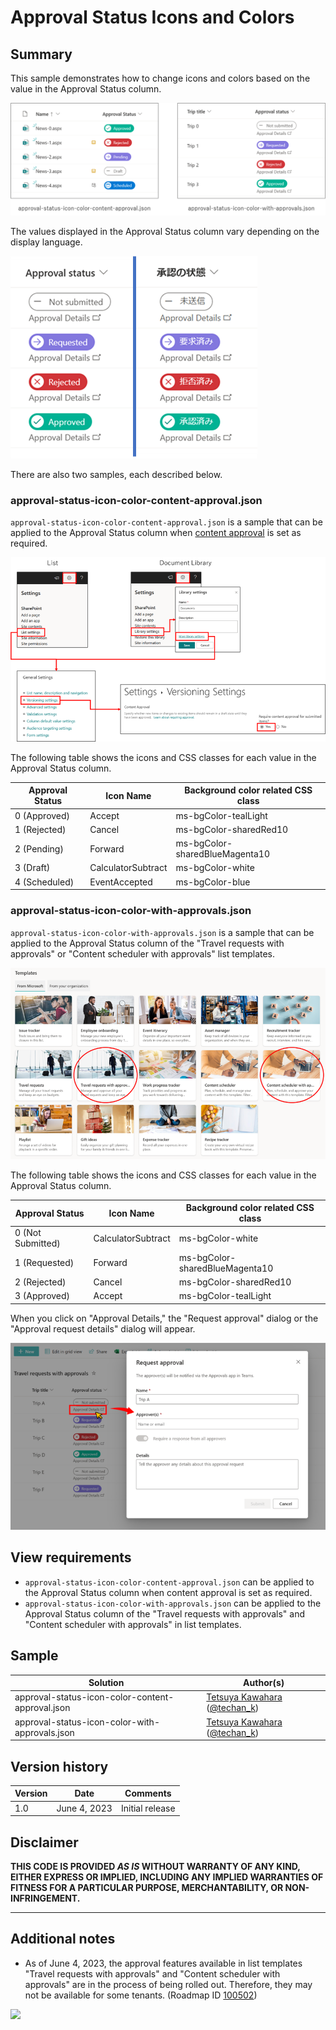 # Approval Status Icons and Colors

## Summary
This sample demonstrates how to change icons and colors based on the value in the Approval Status column.

![screenshot of the sample](./assets/screenshot.png)

The values displayed in the Approval Status column vary depending on the display language.

![image on the language differences](./assets/language-differences.png)

There are also two samples, each described below.

### approval-status-icon-color-content-approval.json

`approval-status-icon-color-content-approval.json` is a sample that can be applied to the Approval Status column when [content approval](https://support.microsoft.com/office/require-approval-of-items-in-a-list-or-library-cd0761c4-8c3f-4ea2-9435-13c28aa23d08) is set as required.

![image on the content approval](./assets/content-approval.png)

The following table shows the icons and CSS classes for each value in the Approval Status column.

Approval Status  |Icon Name         |Background color related CSS class|
-----------------|------------------|----------------------------------|
0 (Approved)     |Accept            |ms-bgColor-tealLight              |
1 (Rejected)     |Cancel            |ms-bgColor-sharedRed10            |
2 (Pending)      |Forward           |ms-bgColor-sharedBlueMagenta10    |
3 (Draft)        |CalculatorSubtract|ms-bgColor-white                  |
4 (Scheduled)    |EventAccepted     |ms-bgColor-blue                   |

### approval-status-icon-color-with-approvals.json

`approval-status-icon-color-with-approvals.json` is a sample that can be applied to the Approval Status column of the "Travel requests with approvals" or "Content scheduler with approvals" list templates.

![image on the list template](./assets/list-templates.png)

The following table shows the icons and CSS classes for each value in the Approval Status column.

Approval Status  |Icon Name         |Background color related CSS class|
-----------------|------------------|----------------------------------|
0 (Not Submitted)|CalculatorSubtract|ms-bgColor-white                  |
1 (Requested)    |Forward           |ms-bgColor-sharedBlueMagenta10    |
2 (Rejected)     |Cancel            |ms-bgColor-sharedRed10            |
3 (Approved)     |Accept            |ms-bgColor-tealLight              |

When you click on "Approval Details," the "Request approval" dialog or the "Approval request details" dialog will appear.

![image on the approval approval dialog](./assets/approval-details.png)

## View requirements

- `approval-status-icon-color-content-approval.json` can be applied to the Approval Status column when content approval is set as required.
- `approval-status-icon-color-with-approvals.json` can be applied to the Approval Status column of the "Travel requests with approvals" and "Content scheduler with approvals" in list templates.

## Sample

Solution|Author(s)
--------|---------
approval-status-icon-color-content-approval.json | [Tetsuya Kawahara](https://github.com/tecchan1107) ([@techan_k](https://twitter.com/techan_k))
approval-status-icon-color-with-approvals.json | [Tetsuya Kawahara](https://github.com/tecchan1107) ([@techan_k](https://twitter.com/techan_k))

## Version history

Version |Date        |Comments
--------|------------|----------------
1.0     |June 4, 2023|Initial release

## Disclaimer
**THIS CODE IS PROVIDED *AS IS* WITHOUT WARRANTY OF ANY KIND, EITHER EXPRESS OR IMPLIED, INCLUDING ANY IMPLIED WARRANTIES OF FITNESS FOR A PARTICULAR PURPOSE, MERCHANTABILITY, OR NON-INFRINGEMENT.**

---

## Additional notes

- As of June 4, 2023, the approval features available in list templates "Travel requests with approvals" and "Content scheduler with approvals" are in the process of being rolled out. Therefore, they may not be available for some tenants. (Roadmap ID [100502](https://www.microsoft.com/microsoft-365/roadmap?filters=&searchterms=100502))

<img src="https://pnptelemetry.azurewebsites.net/list-formatting/column-samples/approval-status-icon-color" />